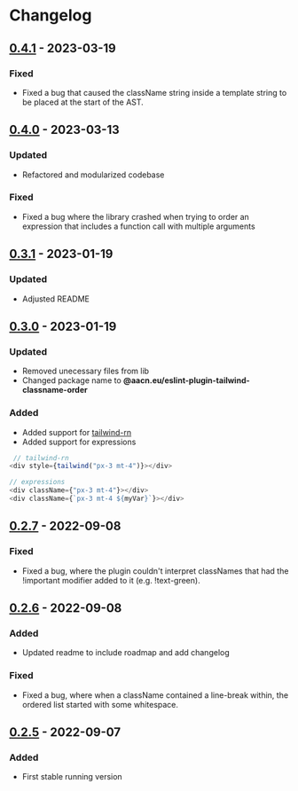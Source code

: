 # Changelog
## [0.4.1](https://github.com/aacn/eslint-plugin-tailwind-classname-order/releases/tag/v0.4.1) - 2023-03-19
### Fixed
- Fixed a bug that caused the className string inside a template string to be placed at the start of the AST.

## [0.4.0](https://github.com/aacn/eslint-plugin-tailwind-classname-order/releases/tag/v0.4.0) - 2023-03-13
### Updated
- Refactored and modularized codebase
### Fixed
- Fixed a bug where the library crashed when trying to order an expression that includes a function call with multiple arguments

## [0.3.1](https://github.com/aacn/eslint-plugin-tailwind-classname-order/releases/tag/v0.3.0) - 2023-01-19
### Updated
- Adjusted README

## [0.3.0](https://github.com/aacn/eslint-plugin-tailwind-classname-order/releases/tag/v0.3.0) - 2023-01-19
### Updated
- Removed unecessary files from lib
- Changed package name to **@aacn.eu/eslint-plugin-tailwind-classname-order**
### Added
- Added support for [tailwind-rn](https://www.npmjs.com/package/tailwind-rn)
- Added support for expressions
```js
 // tailwind-rn
<div style={tailwind("px-3 mt-4")}></div>

// expressions
<div className={"px-3 mt-4"}></div>
<div className={`px-3 mt-4 ${myVar}`}></div>
```

## [0.2.7](https://github.com/aacn/eslint-plugin-tailwind-classname-order/releases/tag/v0.2.7) - 2022-09-08
### Fixed
- Fixed a bug, where the plugin couldn't interpret classNames that had the !important modifier added to it (e.g. !text-green).

## [0.2.6](https://github.com/aacn/eslint-plugin-tailwind-classname-order/releases/tag/v0.2.6) - 2022-09-08
### Added
- Updated readme to include roadmap and add changelog

### Fixed
- Fixed a bug, where when a className contained a line-break within, the ordered list started with some whitespace.

## [0.2.5](https://github.com/aacn/eslint-plugin-tailwind-classname-order/releases/tag/v0.2.5) - 2022-09-07
### Added
- First stable running version
